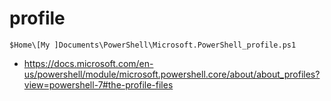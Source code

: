 # profile
```
$Home\[My ]Documents\PowerShell\Microsoft.PowerShell_profile.ps1
```
* https://docs.microsoft.com/en-us/powershell/module/microsoft.powershell.core/about/about_profiles?view=powershell-7#the-profile-files

